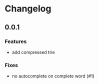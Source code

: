 # Changelog

## 0.0.1

### Features
 - add compressed trie

### Fixes
 - no autocomplete on complete word (#1)
